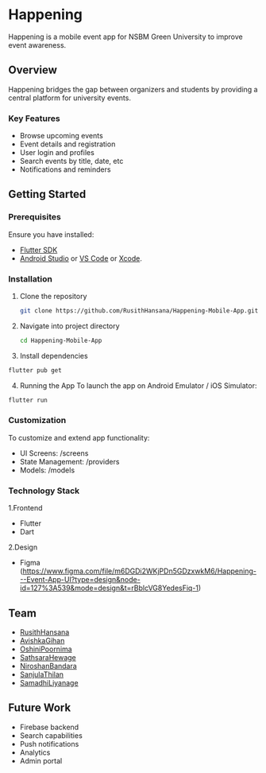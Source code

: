 # Happening

Happening is a mobile event app for NSBM Green University to improve event awareness.


## Overview

Happening bridges the gap between organizers and students by providing a central platform for university events.  

### Key Features

- Browse upcoming events
- Event details and registration  
- User login and profiles  
- Search events by title, date, etc
- Notifications and reminders

## Getting Started 

### Prerequisites

Ensure you have installed:

- [Flutter SDK](https://docs.flutter.dev/get-started/install)
- [Android Studio](https://developer.android.com/studio) or [VS Code](https://code.visualstudio.com/) or [Xcode](https://developer.apple.com/xcode/).

### Installation 

1. Clone the repository
    ```bash
    git clone https://github.com/RusithHansana/Happening-Mobile-App.git
    ```
2. Navigate into project directory
    ```bash
   cd Happening-Mobile-App
3. Install dependencies
```bash
flutter pub get
```
4. Running the App
To launch the app on Android Emulator / iOS Simulator:
```bash
flutter run
```

### Customization

To customize and extend app functionality:

- UI Screens: /screens
- State Management: /providers
- Models: /models
  
### Technology Stack

1.Frontend

- Flutter
- Dart
  
2.Design

- Figma (https://www.figma.com/file/m6DGDi2WKjPDn5GDzxwkM6/Happening---Event-App-UI?type=design&node-id=127%3A539&mode=design&t=rBblcVG8YedesFiq-1)

## Team

- [RusithHansana](https://github.com/RusithHansana)  
- [AvishkaGihan](https://github.com/AvishkaGihan)
- [OshiniPoornima](https://github.com/OshiniPoornima) 
- [SathsaraHewage](https://github.com/MHN-Sathsara)
- [NiroshanBandara](https://github.com/niroshanbandara)  
- [SanjulaThilan](https://github.com/demonthila)    
- [SamadhiLiyanage](https://github.com/samadhiliyanage)

## Future Work  

- Firebase backend   
- Search capabilities    
- Push notifications   
- Analytics   
- Admin portal
